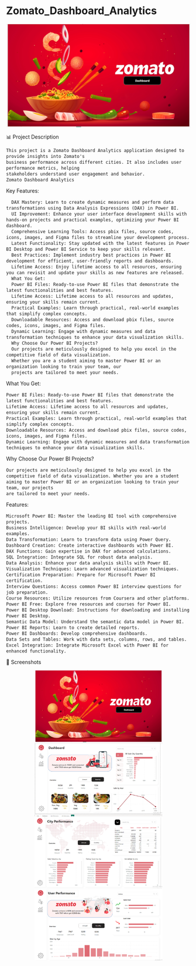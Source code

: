 # Zomato_Dashboard_Analytics
<p align="center">
  <img src="https://github.com/subhankarmaji12/Zomato_Dashboard_Analytics/blob/main/index.png?raw=true" width="1000" title="dashboard">
</p>

📊 Project Description

    This project is a Zomato Dashboard Analytics application designed to provide insights into Zomato's 
    business performance across different cities. It also includes user performance metrics, helping 
    stakeholders understand user engagement and behavior.
    Zomato Dashboard Analytics

Key Features:

      DAX Mastery: Learn to create dynamic measures and perform data transformations using Data Analysis Expressions (DAX) in Power BI.
      UI Improvement: Enhance your user interface development skills with hands-on projects and practical examples, optimizing your Power BI dashboard.
      Comprehensive Learning Tools: Access pbix files, source codes, icons, images, and Figma files to streamline your development process.
      Latest Functionality: Stay updated with the latest features in Power BI Desktop and Power BI Service to keep your skills relevant.
      Best Practices: Implement industry best practices in Power BI development for efficient, user-friendly reports and dashboards.
      Lifetime Access: Enjoy lifetime access to all resources, ensuring you can revisit and update your skills as new features are released.
      What You Get:
      Power BI Files: Ready-to-use Power BI files that demonstrate the latest functionalities and best features.
      Lifetime Access: Lifetime access to all resources and updates, ensuring your skills remain current.
      Practical Examples: Learn through practical, real-world examples that simplify complex concepts.
      Downloadable Resources: Access and download pbix files, source codes, icons, images, and Figma files.
      Dynamic Learning: Engage with dynamic measures and data transformation techniques to enhance your data visualization skills.
      Why Choose Our Power BI Projects?
      Our projects are meticulously designed to help you excel in the competitive field of data visualization. 
      Whether you are a student aiming to master Power BI or an organization looking to train your team, our 
      projects are tailored to meet your needs.

What You Get:

    Power BI Files: Ready-to-use Power BI files that demonstrate the latest functionalities and best features.
    Lifetime Access: Lifetime access to all resources and updates, ensuring your skills remain current.
    Practical Examples: Learn through practical, real-world examples that simplify complex concepts.
    Downloadable Resources: Access and download pbix files, source codes, icons, images, and Figma files.
    Dynamic Learning: Engage with dynamic measures and data transformation techniques to enhance your data visualization skills.
Why Choose Our Power BI Projects?

    Our projects are meticulously designed to help you excel in the competitive field of data visualization. Whether you are a student aiming to master Power BI or an organization looking to train your team, our projects 
    are tailored to meet your needs.
Features:
    
    Microsoft Power BI: Master the leading BI tool with comprehensive projects.
    Business Intelligence: Develop your BI skills with real-world examples.
    Data Transformation: Learn to transform data using Power Query.
    Dashboard Creation: Create interactive dashboards with Power BI.
    DAX Functions: Gain expertise in DAX for advanced calculations.
    SQL Integration: Integrate SQL for robust data analysis.
    Data Analysis: Enhance your data analysis skills with Power BI.
    Visualization Techniques: Learn advanced visualization techniques.
    Certification Preparation: Prepare for Microsoft Power BI certification.
    Interview Questions: Access common Power BI interview questions for job preparation.
    Course Resources: Utilize resources from Coursera and other platforms.
    Power BI Free: Explore free resources and courses for Power BI.
    Power BI Desktop Download: Instructions for downloading and installing Power BI Desktop.
    Semantic Data Model: Understand the semantic data model in Power BI.
    Power BI Reports: Learn to create detailed reports.
    Power BI Dashboards: Develop comprehensive dashboards.
    Data Sets and Tables: Work with data sets, columns, rows, and tables.
    Excel Integration: Integrate Microsoft Excel with Power BI for enhanced functionality.
    
📸 Screenshots
<p align="center">
   <img src="https://github.com/subhankarmaji12/Zomato_Dashboard_Analytics/blob/main/index.png?raw=true" width="350" title="dashboard">
   <img src="https://github.com/subhankarmaji12/Zomato_Dashboard_Analytics/blob/main/dashbord.png?raw=true" width="350" title="dashboard">
  <img src="https://github.com/subhankarmaji12/Zomato_Dashboard_Analytics/blob/main/city%20performammce.png?raw=true" width="350" alt="city performmance">
  <img src="https://github.com/subhankarmaji12/Zomato_Dashboard_Analytics/blob/main/user%20performmance.png?raw=true" width="350" alt="user performmance">
</p>
